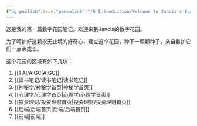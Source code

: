 ```yaml
---
{"dg-publish":true,"permalink":"/0 Introduction/Welcome to Jancis's Space/","tags":["gardenEntry"],"noteIcon":""}
---
```


这是我的第一篇数字花园笔记。欢迎来到Jancis的数字花园。

为了呵护好这颗永无止境的好奇心，建立这个花园，种下一颗颗种子，亲自看护它们一点点成长。

这个花园的区域有如下几块：

1. [[1 AI/AIGC\|AIGC]]
2. [[读书笔记/读书笔记\|读书笔记]]
3. [[神秘学/神秘学首页\|神秘学首页]]
4. [[心理学/心理学首页\|心理学/心理学首页]]
5. [[投资理财/投资理财首页\|投资理财/投资理财首页]]
6. [[后端/后端首页\|后端/后端首页]]
7. [[前端\|前端]]
